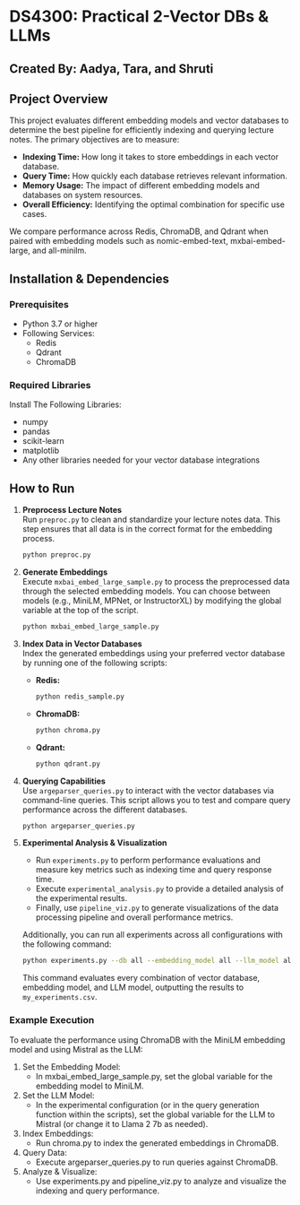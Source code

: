 # DS4300: Practical 2-Vector DBs & LLMs
## Created By: Aadya, Tara, and Shruti

## Project Overview

This project evaluates different embedding models and vector databases to determine the best pipeline for efficiently indexing and querying lecture notes. The primary objectives are to measure:
  - **Indexing Time:** How long it takes to store embeddings in each vector database.
  - **Query Time:** How quickly each database retrieves relevant information.
  - **Memory Usage:** The impact of different embedding models and databases on system resources.
  - **Overall Efficiency:** Identifying the optimal combination for specific use cases.

We compare performance across Redis, ChromaDB, and Qdrant when paired with embedding models such as nomic-embed-text, mxbai-embed-large, and all-minilm.

## Installation & Dependencies

### Prerequisites
- Python 3.7 or higher
- Following Services:
  - Redis
  - Qdrant
  - ChromaDB

### Required Libraries
Install The Following Libraries:
  - numpy
  - pandas
  - scikit-learn
  - matplotlib
  - Any other libraries needed for your vector database integrations

## How to Run
1. **Preprocess Lecture Notes**  
   Run `preproc.py` to clean and standardize your lecture notes data. This step ensures that all data is in the correct format for the embedding process.
   ```bash
   python preproc.py
   ```
2. **Generate Embeddings**  
   Execute `mxbai_embed_large_sample.py` to process the preprocessed data through the selected embedding models. You can choose between models (e.g., MiniLM, MPNet, or InstructorXL) by modifying the global variable at the top of the script.
   ```bash
   python mxbai_embed_large_sample.py
   ```
3. **Index Data in Vector Databases**  
   Index the generated embeddings using your preferred vector database by running one of the following scripts:
   - **Redis:**  
     ```bash
     python redis_sample.py
     ```
   - **ChromaDB:**  
     ```bash
     python chroma.py
     ```
   - **Qdrant:**  
     ```bash
     python qdrant.py
     ```
4. **Querying Capabilities**  
   Use `argeparser_queries.py` to interact with the vector databases via command-line queries. This script allows you to test and compare query performance across the different databases.
   ```bash
   python argeparser_queries.py
   ```
5. **Experimental Analysis & Visualization**  
   - Run `experiments.py` to perform performance evaluations and measure key metrics such as indexing time and query response time.
   - Execute `experimental_analysis.py` to provide a detailed analysis of the experimental results.
   - Finally, use `pipeline_viz.py` to generate visualizations of the data processing pipeline and overall performance metrics.
     
   Additionally, you can run all experiments across all configurations with the following command:
   ```bash
   python experiments.py --db all --embedding_model all --llm_model all --outfile my_experiments.csv
   ```
   This command evaluates every combination of vector database, embedding model, and LLM model, outputting the results to `my_experiments.csv`.

### Example Execution
To evaluate the performance using ChromaDB with the MiniLM embedding model and using Mistral as the LLM:
1. Set the Embedding Model:
   - In mxbai_embed_large_sample.py, set the global variable for the embedding model to MiniLM.
2. Set the LLM Model:
   - In the experimental configuration (or in the query generation function within the scripts), set the global variable for         the LLM to Mistral (or change it to Llama 2 7b as needed).
3. Index Embeddings:
   - Run chroma.py to index the generated embeddings in ChromaDB.
4. Query Data:
   - Execute argeparser_queries.py to run queries against ChromaDB.
5. Analyze & Visualize:
   - Use experiments.py and pipeline_viz.py to analyze and visualize the indexing and query performance.

